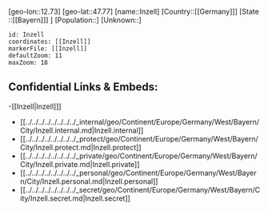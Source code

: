﻿---
location: [47.77,12.73]
mapzoom: [7,12] 
mapmarker: city 
type: City
tags:
- geo/City


SpocWebEntityId: 31120
isDeleted: false
confidential: public

---
[geo-lon::12.73]
[geo-lat::47.77]
[name::Inzell]
[Country::[[Germany]]]
[State ::[[Bayern]]] ]
[Population::]
[Unknown::]


```leaflet
id: Inzell
coordinates: [[Inzell]]
markerFile: [[Inzell]]
defaultZoom: 11 
maxZoom: 18
```


## Confidential Links & Embeds: 
-[[Inzell|Inzell]]] 
- [[../../../../../../../../_internal/geo/Continent/Europe/Germany/West/Bayern/City/Inzell.internal.md|Inzell.internal]] 
- [[../../../../../../../../_protect/geo/Continent/Europe/Germany/West/Bayern/City/Inzell.protect.md|Inzell.protect]] 
- [[../../../../../../../../_private/geo/Continent/Europe/Germany/West/Bayern/City/Inzell.private.md|Inzell.private]] 
- [[../../../../../../../../_personal/geo/Continent/Europe/Germany/West/Bayern/City/Inzell.personal.md|Inzell.personal]] 
- [[../../../../../../../../_secret/geo/Continent/Europe/Germany/West/Bayern/City/Inzell.secret.md|Inzell.secret]] 
